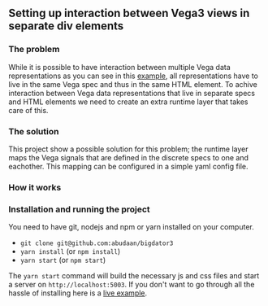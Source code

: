 ## Setting up interaction between Vega3 views in separate div elements

### The problem
While it is possible to have interaction between multiple Vega data representations as you can see in  this [example](https://vega.github.io/vega/examples/crossfilter-flights/), all representations have to live in the same Vega spec and thus in the same HTML element. To achive interaction between Vega data representations that live in separate specs and HTML elements we need to create an extra runtime layer that takes care of this.

### The solution
This project show a possible solution for this problem; the runtime layer maps the Vega signals that are defined in the discrete specs to one and eachother. This mapping can be configured in a simple yaml config file.

### How it works


### Installation and running the project

You need to have git, nodejs and npm or yarn installed on your computer.

- `git clone git@github.com:abudaan/bigdator3`
- `yarn install` (or `npm install`)
- `yarn start` (or `npm start`)

The `yarn start` command will build the necessary js and css files and start a server on `http://localhost:5003`. If you don't want to go through all the hassle of installing here is a [live example](http://app3.bigdator.nl).